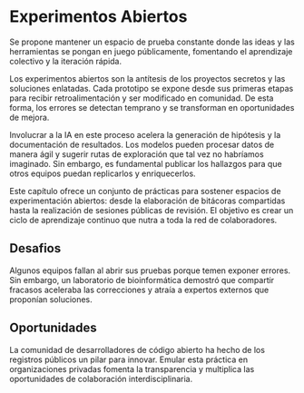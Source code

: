 # Experimentos Abiertos

Se propone mantener un espacio de prueba constante donde las ideas y las herramientas se pongan en juego públicamente, fomentando el aprendizaje colectivo y la iteración rápida.

Los experimentos abiertos son la antítesis de los proyectos secretos y las soluciones enlatadas. Cada prototipo se expone desde sus primeras etapas para recibir retroalimentación y ser modificado en comunidad. De esta forma, los errores se detectan temprano y se transforman en oportunidades de mejora.

Involucrar a la IA en este proceso acelera la generación de hipótesis y la documentación de resultados. Los modelos pueden procesar datos de manera ágil y sugerir rutas de exploración que tal vez no habríamos imaginado. Sin embargo, es fundamental publicar los hallazgos para que otros equipos puedan replicarlos y enriquecerlos.

Este capítulo ofrece un conjunto de prácticas para sostener espacios de experimentación abiertos: desde la elaboración de bitácoras compartidas hasta la realización de sesiones públicas de revisión. El objetivo es crear un ciclo de aprendizaje continuo que nutra a toda la red de colaboradores.

## Desafios

Algunos equipos fallan al abrir sus pruebas porque temen exponer errores. Sin embargo, un laboratorio de bioinformática demostró que compartir fracasos aceleraba las correcciones y atraía a expertos externos que proponían soluciones.

## Oportunidades

La comunidad de desarrolladores de código abierto ha hecho de los registros públicos un pilar para innovar. Emular esta práctica en organizaciones privadas fomenta la transparencia y multiplica las oportunidades de colaboración interdisciplinaria.
